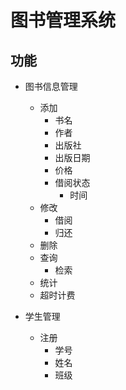 # 图书管理系统

## 功能
- 图书信息管理
    - 添加
        - 书名
        - 作者
        - 出版社
        - 出版日期
        - 价格
        - 借阅状态
            - 时间
    - 修改
        - 借阅
        - 归还
    - 删除
    - 查询
        - 检索
    - 统计
    - 超时计费

- 学生管理
    - 注册
        - 学号
        - 姓名
        - 班级
